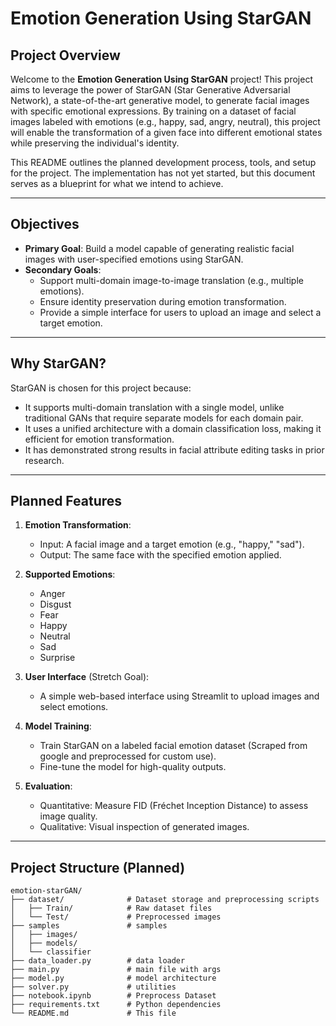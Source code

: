 # Emotion Generation Using StarGAN

## Project Overview

Welcome to the **Emotion Generation Using StarGAN** project! This project aims to leverage the power of StarGAN (Star Generative Adversarial Network), a state-of-the-art generative model, to generate facial images with specific emotional expressions. By training on a dataset of facial images labeled with emotions (e.g., happy, sad, angry, neutral), this project will enable the transformation of a given face into different emotional states while preserving the individual's identity.

This README outlines the planned development process, tools, and setup for the project. The implementation has not yet started, but this document serves as a blueprint for what we intend to achieve.

---

## Objectives

- **Primary Goal**: Build a model capable of generating realistic facial images with user-specified emotions using StarGAN.
- **Secondary Goals**:
  - Support multi-domain image-to-image translation (e.g., multiple emotions).
  - Ensure identity preservation during emotion transformation.
  - Provide a simple interface for users to upload an image and select a target emotion.

---

## Why StarGAN?

StarGAN is chosen for this project because:
- It supports multi-domain translation with a single model, unlike traditional GANs that require separate models for each domain pair.
- It uses a unified architecture with a domain classification loss, making it efficient for emotion transformation.
- It has demonstrated strong results in facial attribute editing tasks in prior research.

---

## Planned Features

1. **Emotion Transformation**:
   - Input: A facial image and a target emotion (e.g., "happy," "sad").
   - Output: The same face with the specified emotion applied.

2. **Supported Emotions**:
   - Anger
   - Disgust
   - Fear
   - Happy
   - Neutral
   - Sad
   - Surprise

3. **User Interface** (Stretch Goal):
   - A simple web-based interface using Streamlit to upload images and select emotions.

4. **Model Training**:
   - Train StarGAN on a labeled facial emotion dataset (Scraped from google and preprocessed for custom use).
   - Fine-tune the model for high-quality outputs.

5. **Evaluation**:
   - Quantitative: Measure FID (Fréchet Inception Distance) to assess image quality.
   - Qualitative: Visual inspection of generated images.

---

## Project Structure (Planned)

```plaintext
emotion-starGAN/
├── dataset/              # Dataset storage and preprocessing scripts
│   ├── Train/            # Raw dataset files
│   └── Test/             # Preprocessed images
├── samples               # samples
│   ├── images/           
│   ├── models/
│   └── classifier
├── data_loader.py        # data loader
├── main.py               # main file with args
├── model.py              # model architecture
├── solver.py             # utilities
├── notebook.ipynb        # Preprocess Dataset
├── requirements.txt      # Python dependencies
└── README.md             # This file